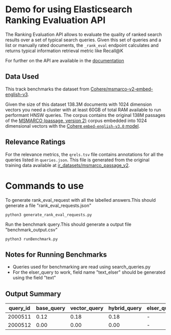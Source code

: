 # Demo for using Elasticsearch Ranking Evaluation API

The Ranking Evaluation API allows to evaluate the quality of ranked search results over a set of typical search queries. Given this set of queries and a list or manually rated documents, the `_rank_eval` endpoint calculates and returns typical information retrieval metric like Recall@K

For further on the API are available in the [documentation](https://www.elastic.co/guide/en/elasticsearch/reference/current/search-rank-eval.html)

## Data Used

This track benchmarks the dataset from [Cohere/msmarco-v2-embed-english-v3](https://huggingface.co/datasets/Cohere/msmarco-v2-embed-english-v3).

Given the size of this dataset 138.3M documents with 1024 dimension vectors you
need a cluster with at least 60GB of total RAM available to run performant HNSW queries.
The corpus contains the original 138M passages of the [MSMARCO (passage, version 2)](https://ir-datasets.com/msmarco-passage-v2.html) corpus embedded
into 1024 dimensional vectors with the [Cohere `embed-english-v3.0` model](https://cohere.com/blog/introducing-embed-v3).

## Relevance Ratings
For the relevance metrics, the `qrels.tsv` file contains annotations for all the queries listed in `queries.json`. This file is generated from the original training data available at [ir_datasets/msmarco_passage_v2](https://ir-datasets.com/msmarco-passage-v2.html#msmarco-passage-v2/train).




# Commands to use
To generate rank_eval_request with all the labelled answers.This should generate a file "rank_eval_requests.json"

```
python3 generate_rank_eval_requests.py
```

Run the benchmark query.This should generate a output file "benchmark_output.csv"

```
python3 runBenchmark.py
```

## Notes for Running Benchmarks

- Queries used for benchmarking are read using search_queries.py
- For the elser_query to work, field name "text_elser" should be generated using the field "text"


## Output Summary

| query_id 	| base_query 	| vector_query 	| hybrid_query 	| elser_query 	|
|---	|---	|---	|---	|---	|
| 2000511 	| 0.12 	| 0.18 	| 0.18 	| - 	|
| 2000512 	| 0.00 	| 0.00 	| 0.00 	| - 	|
